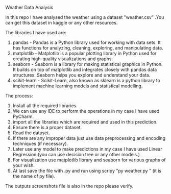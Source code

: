 Weather Data Analysis

In this repo I have analysed the weather using a dataset "weather.csv" .You can get this dataset in kaggle or any other resources.

The libraries I have used are:

1. pandas - Pandas is a Python library used for working with data sets. It has functions for analyzing, cleaning, exploring, and manipulating data.
2. matplotlib - Matplotlib is a popular plotting library in Python used for creating high-quality visualizations and graphs.
3. seaborn - Seaborn is a library for making statistical graphics in Python. It builds on top of matplotlib and integrates closely with pandas data structures. Seaborn helps you explore and understand your data.
4. scikit-learn - Scikit-Learn, also known as sklearn is a python library to implement machine learning models and statistical modelling.

The process:

1. Install all the required libraries.
2. We can use any IDE to perform the operations in my case I have used PyCharm.
3. import all the libraries which are required and used in this prediction.
4. Ensure there is a proper dataset.
5. Read the dataset.
6. If there are any improper data just use data preprocessing and encoding techniques (if necessary).
7. Later use any model to make predictions in my case I have used Linear Regression.(you can use decision tree or any other models.)
8. For visualization use matplotlib library and seaborn for various graphs of your wish.
9. At last save the file with .py and run using scripy "py weather.py " (it is the name of py file).

The outputs screenshots file is also in the repo please verify.
